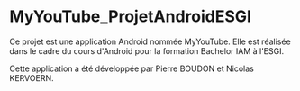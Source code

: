 MyYouTube_ProjetAndroidESGI
======

Ce projet est une application Android nommée MyYouTube. Elle est réalisée dans le cadre du cours d'Android pour la formation Bachelor IAM à l'ESGI.

Cette application a été développée par Pierre BOUDON et Nicolas KERVOERN.